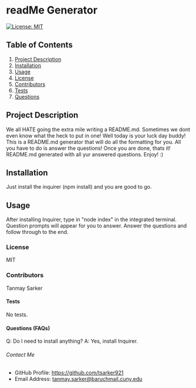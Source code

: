   # readMe Generator
  [![License: MIT](https://img.shields.io/badge/License-MIT-yellow.svg)](https://opensource.org/licenses/MIT)
  
  ## Table of Contents
  1. [Project Description](#description)
  2. [Installation](#install)
  3. [Usage](#usage)
  4. [License](#license)
  5. [Contributors](#contributors)
  6. [Tests](#tests)
  7. [Questions](#questions)
  
  ## Project Description
  We all HATE going the extra mile writing a README.md. Sometimes we dont even know what the heck to put in one! Well today is your luck day buddy! This is a README.md generator that will do all the formatting for you. All you have to do is answer the questions! Once you are done, thats it! README.md generated with all yur answered questions. Enjoy! :)
  
  ## Installation
  Just install the inquirer (npm install) and you are good to go.
  
  ## Usage
  After installing Inquirer, type in "node index" in the integrated terminal. Question prompts will appear for you to answer. Answer the questions and follow through to the end.
  
  ### License
  MIT
  
  ### Contributors
  Tanmay Sarker
  
  #### Tests
  No tests.
  
  #### Questions (FAQs)
  Q: Do I need to install anything? A: Yes, install Inquirer.
  ###### Contact Me
  * GitHub Profile: https://github.com/tsarker921
  * Email Address: tanmay.sarker@baruchmail.cuny.edu
